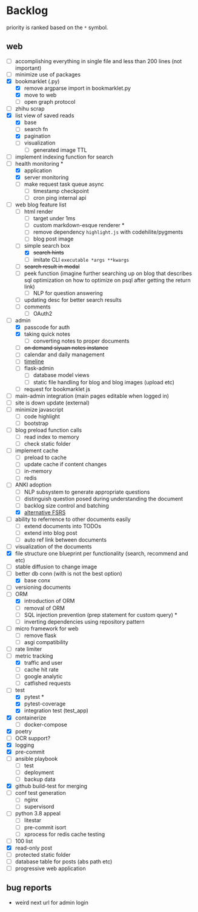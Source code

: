# Backlog

priority is ranked based on the `*` symbol.

## web
- [ ] accomplishing everything in single file and less than 200 lines (not important)
- [ ] minimize use of packages
- [x] bookmarklet (.py)
  - [x] remove argparse import in bookmarklet.py
  - [x] move to web
  - [ ] open graph protocol
- [ ] zhihu scrap
- [x] list view of saved reads
  - [x] base
  - [ ] search fn
  - [x] pagination
  - [ ] visualization
    - [ ] generated image TTL
- [ ] implement indexing function for search
- [ ] health monitoring *
  - [x] application
  - [x] server monitoring
  - [ ] make request task queue async
    - [ ] timestamp checkpoint
    - [ ] cron ping internal api
- [ ] web blog feature list
  - [ ] html render
    - [ ] target under 1ms
    - [ ] custom markdown-esque renderer *
    - [ ] remove dependency `highlight.js` with codehilite/pygments
    - [ ] blog post image
  - [ ] simple search box
    - [x] ~~search hints~~
    - [ ] imitate CLI `executable *args **kwargs`
  - [ ] ~~search result in modal~~
  - [ ] peek function (imagine further searching up on blog that describes sql optimization on how to optimize on psql after getting the return link)
    - [ ] NLP for question answering
  - [ ] updating desc for better search results
  - [ ] comments
    - [ ] OAuth2
- [ ] admin
  - [x] passcode for auth
  - [x] taking quick notes
    - [ ] converting notes to proper documents
  - [ ] ~~on demand siyuan notes instance~~
  - [ ] calendar and daily management
  - [ ] [timeline](https://www.amcharts.com/demos-v4/timeline-v4/)
  - [ ] flask-admin
    - [ ] database model views
    - [ ] static file handling for blog and blog images (upload etc)
  - [ ] request for bookmarklet js
- [ ] main-admin integration (main pages editable when logged in)
- [ ] site is down update (external)
- [ ] minimize javascript
  - [ ] code highlight
  - [ ] bootstrap
- [ ] blog preload function calls
  - [ ] read index to memory
  - [ ] check static folder
- [ ] implement cache
  - [ ] preload to cache
  - [ ] update cache if content changes
  - [ ] in-memory
  - [ ] redis
- [ ] ANKI adoption
  - [ ] NLP subsystem to generate appropriate questions
  - [ ] distinguish question posed during understanding the document
  - [ ] backlog size control and batching
  - [x] [alternative FSRS](https://github.com/open-spaced-repetition/free-spaced-repetition-scheduler)
- [ ] ability to referrence to other documents easily
  - [ ] extend documents into TODOs
  - [ ] extend into blog post
  - [ ] auto ref link between documents
- [ ] visualization of the documents
- [x] file structure one blueprint per functionality (search, recommend and etc)
- [ ] stable diffusion to change image
- [ ] better db conn (with is not the best option)
  - [x] base conx
- [ ] versioning documents
- [ ] ORM
  - [x] introduction of ORM
  - [ ] removal of ORM
  - [ ] SQL injection prevention (prep statement for custom query) *
  - [ ] inverting dependencies using repository pattern
- [ ] micro framework for web
  - [ ] remove flask
  - [ ] asgi compatibility
- [ ] rate limiter
- [ ] metric tracking
  - [x] traffic and user
  - [ ] cache hit rate
  - [ ] google analytic
  - [ ] catfished requests
- [ ] test
  - [x] pytest *
  - [x] pytest-coverage
  - [x] integration test (test_app)
- [x] containerize
  - [ ] docker-compose
- [x] poetry
- [ ] OCR support?
- [x] logging
- [x] pre-commit
- [ ] ansible playbook
  - [ ] test
  - [ ] deployment
  - [ ] backup data
- [x] github build-test for merging
- [ ] conf test generation
  - [ ] nginx
  - [ ] supervisord
- [ ] python 3.8 appeal
  - [ ] litestar
  - [ ] pre-commit isort
  - [ ] xprocess for redis cache testing
- [ ] 100 list
- [x] read-only post
- [ ] protected static folder
- [ ] database table for posts (abs path etc)
- [ ] progressive web application

## bug reports
- weird next url for admin login
